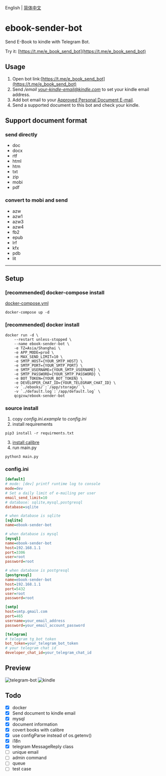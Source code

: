 English | [简体中文](README-ZH.md)

# ebook-sender-bot
Send E-Book to kindle with Telegram Bot.

Try it: [https://t.me/e_book_send_bot](https://t.me/e_book_send_bot)

## Usage

1. Open bot link:[https://t.me/e_book_send_bot](https://t.me/e_book_send_bot)
2. Send */email your-kindle-email@kindle.com* to set your kindle email address.
3. Add bot email to your [Approved Personal Document E-mail](https://www.amazon.com/hz/mycd/myx#/home/settings/payment).
4. Send a supported document to this bot and check your kindle.

## Support document format
### send directly
- doc 
- docx 
- rtf 
- html 
- htm 
- txt 
- zip 
- mobi 
- pdf
### convert to mobi and send
- azw 
- azw1 
- azw3 
- azw4 
- fb2 
- epub 
- lrf 
- kfx 
- pdb 
- lit

---

## Setup

### [recommended] docker-compose install
[docker-compose.yml](docker-compose.yml)
```shell
docker-compose up -d
```

### [recommended] docker install
```shell
docker run -d \
    --restart unless-stopped \
    --name ebook-sender-bot \
    -e TZ=Asia/Shanghai \
    -e APP_MODE=prod \
    -e MAX_SEND_LIMIT=10 \
    -e SMTP_HOST={YOUR_SMTP_HOST} \
    -e SMTP_PORT={YOUR_SMTP_PORT} \
    -e SMTP_USERNAME={YOUR_SMTP_USERNAME} \
    -e SMTP_PASSWORD={YOUR_SMTP_PASSWORD} \
    -e BOT_TOKEN={YOUR_BOT_TOKEN} \
    -e DEVELOPER_CHAT_ID={YOUR_TELEGRAM_CHAT_ID} \
    -v `./ebooks/`:`/app/storage/` \
    -v `./default.log`:`/app/default.log` \
    qcgzxw/ebook-sender-bot
```

### source install
1. copy *config.ini.example* to *config.ini*
2. install requirements
```shell
pip3 install -r requirments.txt
```
3. [install calibre](https://calibre-ebook.com/download)
4. run main.py
```shell
python3 main.py
```

### config.ini
```ini
[default]
# mode: [dev] printf runtime log to console 
mode=dev
# Set a daily limit of e-mailing per user
email_send_limit=10
# database: sqlite,mysql,postgresql
database=sqlite

# when database is sqlite
[sqlite]
name=ebook-sender-bot

# when database is mysql
[mysql]
name=ebook-sender-bot
host=192.168.1.1
port=3306
user=root
password=root

# when database is postgresql
[postgresql]
name=ebook-sender-bot
host=192.168.1.1
port=5432
user=root
password=root

[smtp]
host=smtp.gmail.com
port=465
username=your_email_address
password=your_email_account_password

[telegram]
# telegram tg_bot token
bot_token=your_telegram_bot_token
# your telegram chat id
developer_chat_id=your_telegram_chat_id
```

## Preview
![telegram-bot](https://cdn.jsdelivr.net/gh/image-backup/qcgzxw-images@master/image/16344769229431634476922938.png)
![kindle](https://cdn.jsdelivr.net/gh/image-backup/qcgzxw-images@master/image/16344842508421634484250830.png)

## Todo
- [x] docker
- [x] Send document to kindle email
- [x] mysql
- [x] document information
- [x] covert books with calibre
- [x] use configParse instead of os.getenv()
- [x] i18n
- [x] telegram MessageReply class
- [ ] unique email
- [ ] admin command
- [ ] queue
- [ ] test case
